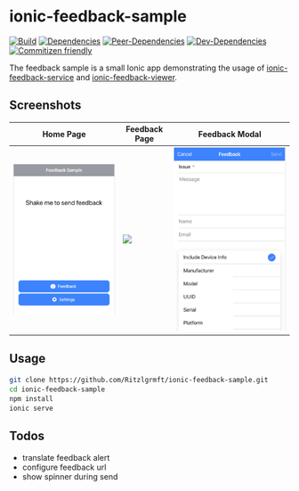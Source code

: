 # ionic-feedback-sample

[![Build](https://travis-ci.org/Ritzlgrmft/ionic-feedback-sample.svg?branch=master)](https://travis-ci.org/Ritzlgrmft/ionic-feedback-sample)
[![Dependencies](https://david-dm.org/ritzlgrmft/ionic-feedback-sample/master/status.svg)](https://david-dm.org/ritzlgrmft/ionic-feedback-sample/master)
[![Peer-Dependencies](https://david-dm.org/ritzlgrmft/ionic-feedback-sample/master/peer-status.svg)](https://david-dm.org/ritzlgrmft/ionic-feedback-sample/master?type=peer)
[![Dev-Dependencies](https://david-dm.org/ritzlgrmft/ionic-feedback-sample/master/dev-status.svg)](https://david-dm.org/ritzlgrmft/ionic-feedback-sample/master?type=dev)
[![Commitizen friendly](https://img.shields.io/badge/commitizen-friendly-brightgreen.svg)](http://commitizen.github.io/cz-cli/)

The feedback sample is a small Ionic app demonstrating the usage of
[ionic-feedback-service](https://github.com/Ritzlgrmft/ionic-feedback-service) and
[ionic-feedback-viewer](https://github.com/Ritzlgrmft/ionic-feedback-viewer).

## Screenshots

| Home Page | Feedback Page | Feedback Modal |
| ---------- | ------------- | ----------- |
| ![](docs/home-page.png) | ![](docs/feedback-page.png) | ![](docs/feedback-modal.png) |

## Usage

```bash
git clone https://github.com/Ritzlgrmft/ionic-feedback-sample.git
cd ionic-feedback-sample
npm install
ionic serve
```

## Todos

- translate feedback alert
- configure feedback url
- show spinner during send